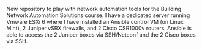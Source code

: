 New repository to play with network automation tools for the Building Network Automation Solutions course.
I have a dedicated server running Vmware ESXi 6 where I have installed an Ansible control VM (on Linux Mint), 2 Juniper vSRX firewalls, and 2 Cisco CSR1000v routers.  Ansible is able to access the 2 Juniper boxes via SSH/Netconf and the 2 Cisco boxes via SSH.

